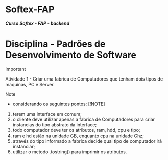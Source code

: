 # Softex-FAP
***Curso Softex - FAP - backend***

# Disciplina - Padrões de Desenvolvimento de Software

> [!IMPORTANT]
> Atividade 1 - Criar uma fabrica de Computadores que tenham dois tipos de maquinas, PC e Server.

> [!NOTE]
> - considerando os seguintes pontos:
> [!NOTE]
> 1. terem uma interface em comum;
> 2. o cliente deve utilizar apenas a fabrica de Computadores para criar instancias do tipo abstrato da interface;
> 3. todo computador deve ter os atributos, ram, hdd, cpu e tipo;
> 4. ram e hd estão na unidade GB, enquanto cpu na unidade Ghz;
> 5. através do tipo informado a fabrica decide qual tipo de computador irá instanciar;
> 6. utilizar o metodo .tostring() para imprimir os atributos.

